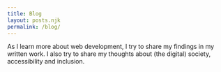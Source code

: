 ```yaml
---
title: Blog
layout: posts.njk
permalink: /blog/
---
```


As I learn more about web development, I try to share my findings in my written work.
I also try to share my thoughts about (the digital) society, accessibility and inclusion.